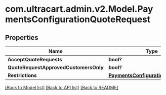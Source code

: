 # com.ultracart.admin.v2.Model.PaymentsConfigurationQuoteRequest
## Properties

Name | Type | Description | Notes
------------ | ------------- | ------------- | -------------
**AcceptQuoteRequests** | **bool?** |  | [optional] 
**QuoteRequestApprovedCustomersOnly** | **bool?** |  | [optional] 
**Restrictions** | [**PaymentsConfigurationRestrictions**](PaymentsConfigurationRestrictions.md) |  | [optional] 


[[Back to Model list]](../README.md#documentation-for-models) [[Back to API list]](../README.md#documentation-for-api-endpoints) [[Back to README]](../README.md)


